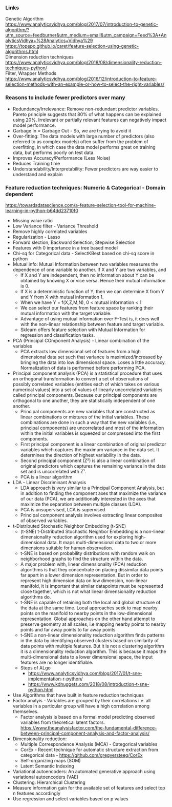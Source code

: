 ### Links
Genetic Algorithm https://www.analyticsvidhya.com/blog/2017/07/introduction-to-genetic-algorithm/?utm_source=feedburner&utm_medium=email&utm_campaign=Feed%3A+AnalyticsVidhya+%28Analytics+Vidhya%29 <br/>
https://topepo.github.io/caret/feature-selection-using-genetic-algorithms.html <br/>
Dimension reduction techniques https://www.analyticsvidhya.com/blog/2018/08/dimensionality-reduction-techniques-python/ <br/>
Filter, Wrapper Methods https://www.analyticsvidhya.com/blog/2016/12/introduction-to-feature-selection-methods-with-an-example-or-how-to-select-the-right-variables/ <br/>

### Reasons to include fewer predictors over many
* Redundancy/Irrelevance: Remove non-redundant predictor variables. Pareto principle suggests that 80% of what happens can be explained using 20%. Irrelevant or partially relevant features can negatively impact model performance.
* Garbage In = Garbage Out - So, we are trying to avoid it
* Over-fitting: The data models with large number of predictors (also referred to as complex models) often suffer from the problem of overfitting, in which case the data model performs great on training data, but performs poorly on test data.
* Improves Accuracy/Performance (Less Noise)
* Reduces Training time
* Understandability/Interpretability: Fewer predictors are way easier to understand and explain

### Feature reduction techniques: Numeric & Categorical - Domain dependent
https://towardsdatascience.com/a-feature-selection-tool-for-machine-learning-in-python-b64dd23710f0 </br>
* Missing value ratio
* Low Variance filter - Variance Threshold
* Remove highly correlated variables
* Regularization - Lasso
* Forward slection, Backward Selection, Stepwise Selection
* Features with 0 importance in a tree based model
* Chi-sq for Categorical data - SelectKBest based on chi-sq score in python 
* Mutual info: Mutual Information between two variables measures the dependence of one variable to another. If X and Y are two variables, and
  * If X and Y are independent, then no information about Y can be obtained by knowing X or vice versa. Hence their mutual information is 0.
  * If X is a deterministic function of Y, then we can determine X from Y and Y from X with mutual information 1.
  * When we have Y = f(X,Z,M,N), 0 < mutual information < 1
  * We can select our features from feature space by ranking their mutual information with the target variable.
  * Advantage of using mutual information over F-Test is, it does well with the non-linear relationship between feature and target variable.
  * Sklearn offers feature selection with Mutual Information for regression and classification tasks.
* PCA (Principal COmponent Analysis) - Linear combination of the variables
  * PCA extracts low dimensional set of features from a high dimensional data set such that variance is maximized/increased by bringing the data into low dimensional space. Loses a little accuracy. Normalization of data is performed before performing PCA.
* Principal component analysis (PCA) is a statistical procedure that uses an orthogonal transformation to convert a set of observations of possibly correlated variables (entities each of which takes on various numerical values) into a set of values of linearly uncorrelated variables called principal components. Because our principal components are orthogonal to one another, they are statistically independent of one another.
  * Principal components are new variables that are constructed as linear combinations or mixtures of the initial variables. These combinations are done in such a way that the new variables (i.e., principal components) are uncorrelated and most of the information within the initial variables is squeezed or compressed into the first components.
  * First principal component is a linear combination of original predictor variables which captures the maximum variance in the data set. It determines the direction of highest variability in the data. 
  * Second principal component (Z²) is also a linear combination of original predictors which captures the remaining variance in the data set and is uncorrelated with Z¹.
  * PCA is a linear algorithm
* LDA - Linear Discriminant Analysis 
  * LDA approach is very similar to a Principal Component Analysis, but in addition to finding the component axes that maximize the variance of our data (PCA), we are additionally interested in the axes that maximize the separation between multiple classes (LDA).
  * PCA is unsupervised, LCA is supervised
  * Principal component analysis involves extracting linear composites of observed variables.
* t-Distributed Stochastic Neighbor Embedding (t-SNE)
  * (t-SNE) t-Distributed Stochastic Neighbor Embedding is a non-linear dimensionality reduction algorithm used for exploring high-dimensional data. It maps multi-dimensional data to two or more dimensions suitable for human observation. 
  * t-SNE is based on probability distributions with random walk on neighborhood graphs to find the structure within the data.
  * A major problem with, linear dimensionality (PCA) reduction algorithms is that they concentrate on placing dissimilar data points far apart in a lower dimension representation. But in order to represent high dimension data on low dimension, non-linear manifold, it is important that similar datapoints must be represented close together, which is not what linear dimensionality reduction algorithms do.
  * t-SNE is capable of retaining both the local and global structure of the data at the same time. Local approaches seek to map nearby points on the manifold to nearby points in the low-dimensional representation. Global approaches on the other hand attempt to preserve geometry at all scales, i.e mapping nearby points to nearby points and far away points to far away points  
  * t-SNE a non-linear dimensionality reduction algorithm finds patterns in the data by identifying observed clusters based on similarity of data points with multiple features. But it is not a clustering algorithm it is a dimensionality reduction algorithm. This is because it maps the multi-dimensional data to a lower dimensional space, the input features are no longer identifiable. 
  * Steps of ALgo
    * https://www.analyticsvidhya.com/blog/2017/01/t-sne-implementation-r-python/
    * https://www.kdnuggets.com/2018/08/introduction-t-sne-python.html
* Use Algorithms that have built in feature reduction techniques
* Factor analyis - Variables are grouped by their correlations i.e. all variables in a particular group will have a high correlation among themselves.
  * Factor analysis is based on a formal model predicting observed variables from theoretical latent factors. https://www.theanalysisfactor.com/the-fundamental-difference-between-principal-component-analysis-and-factor-analysis/
* Dimensionality reduction: 
  * Multiple Correspondence Analysis (MCA) - Categorical variables
  * CorEx - Recent technique for automatic structure extraction from categorical data - https://github.com/gregversteeg/CorEx
  * Self-organizing maps (SOM)
  * Latent Semantic Indexing
* Variational autoencoders: An automated generative approach using variational autoencoders (VAE)
* Clustering: Hierarchical Clustering
* Measure information gain for the available set of features and select top n features accordingly
* Use regression and select variables based on p values






